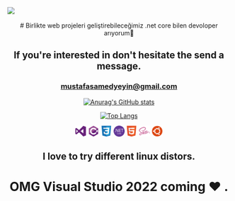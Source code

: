 ![](https://komarev.com/ghpvc/?username=MustafaSamedYeyin&color=blueviolet)
<div align="center">
# Birlikte web projeleri geliştirebileceğimiz .net core bilen devoloper arıyorum🔴

## If you're interested in don't hesitate the send a message.

### mustafasamedyeyin@gmail.com
[![Anurag's GitHub stats](https://github-readme-stats.vercel.app/api?username=MustafaSamedYeyin&show_icons=true&theme=radical)](https://github.com/anuraghazra/github-readme-stats)

[![Top Langs](https://github-readme-stats.vercel.app/api/top-langs/?username=MustafaSamedYeyin&layout=compact&theme=radical)](https://github.com/anuraghazra/github-readme-stats)
<div style="max-height= 25px;">
  <img src="https://raw.githubusercontent.com/MustafaSamedYeyin/MustafaSamedYeyin/a1f83044e260e725fbc7972552b970de384e006f/visualstudio-plain.svg" width="25" title="visualstudio">
  <img src="https://raw.githubusercontent.com/MustafaSamedYeyin/MustafaSamedYeyin/1e91bc51489ff05d4c74424efeb68fe3a4f73033/csharp-original.svg" width="25" title="csharp">
  <img src="https://raw.githubusercontent.com/MustafaSamedYeyin/MustafaSamedYeyin/a1f83044e260e725fbc7972552b970de384e006f/css3-original.svg" width="25" title="css3">
  <img src="https://raw.githubusercontent.com/MustafaSamedYeyin/MustafaSamedYeyin/487a8d91bca3ec319dc62822478d879514fd4af4/dotnetcore-original.svg" width="25" title="dotnetcore">
  <img src="https://raw.githubusercontent.com/MustafaSamedYeyin/MustafaSamedYeyin/a1f83044e260e725fbc7972552b970de384e006f/html5-original.svg" width="25" title="html5">
  <img src="https://raw.githubusercontent.com/MustafaSamedYeyin/MustafaSamedYeyin/a1f83044e260e725fbc7972552b970de384e006f/sass-original.svg" width="25" title="sass">
  <img src="https://raw.githubusercontent.com/MustafaSamedYeyin/MustafaSamedYeyin/a1f83044e260e725fbc7972552b970de384e006f/ubuntu-plain.svg" width="25" title="ubuntu">
  </div>
  
  ## I love to try different  linux distors.
  # OMG Visual Studio 2022 coming :heart: .
</div>
